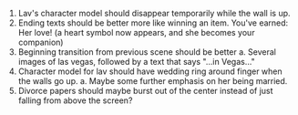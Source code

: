 1. Lav's character model should disappear temporarily while the wall is up.
2. Ending texts should be better
    more like winning an item. You've earned: Her love! (a heart symbol now appears, and she becomes your companion)
3. Beginning transition from previous scene should be better
    a. Several images of las vegas, followed by a text that says "...in Vegas..."
4. Character model for lav should have wedding ring around finger when the walls go up.
    a. Maybe some further emphasis on her being married.
5. Divorce papers should maybe burst out of the center instead of just falling from above the screen?


